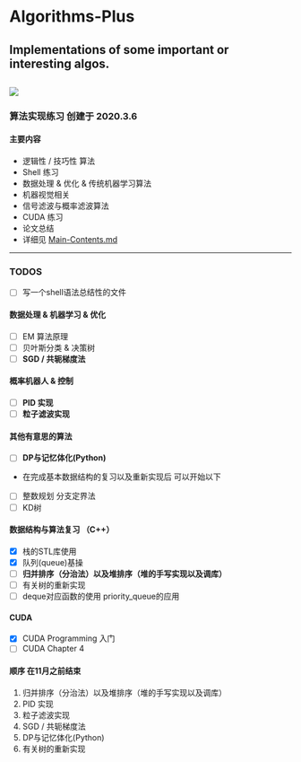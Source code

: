# Algorithms-Plus
## Implementations of some important or interesting algos.
![]( https://visitor-badge.glitch.me/badge?page_id=<your_page_id>)
---
### 算法实现练习 创建于 2020.3.6
#### 主要内容
- 逻辑性 / 技巧性 算法
- Shell 练习
- 数据处理 & 优化 & 传统机器学习算法
- 机器视觉相关
- 信号滤波与概率滤波算法
- CUDA 练习
- 论文总结
- 详细见 [Main-Contents.md](https://github.com/Enigmatisms/Algorithms-Plus/blob/master/Paper%26Summary/Paper/main-contents.md)

---
### TODOS
- [ ] 写一个shell语法总结性的文件

#### 数据处理 & 机器学习 & 优化
- [ ] EM 算法原理
- [ ] 贝叶斯分类 & 决策树
- [ ] **SGD / 共轭梯度法**
#### 概率机器人 & 控制
- [ ] **PID 实现**
- [ ] **粒子滤波实现**

#### 其他有意思的算法
- [ ] **DP与记忆体化(Python)**
- 在完成基本数据结构的复习以及重新实现后 可以开始以下
- [ ] 整数规划 分支定界法
- [ ] KD树

#### 数据结构与算法复习 （C++）
- [x] 栈的STL库使用
- [x] 队列(queue)基操 
- [ ] **归并排序（分治法）以及堆排序（堆的手写实现以及调库）**
- [ ] 有关树的重新实现
- [ ] deque对应函数的使用 priority_queue的应用
 
#### CUDA
- [x] CUDA Programming 入门
- [ ] CUDA Chapter 4

#### 顺序 在11月之前结束
1. 归并排序（分治法）以及堆排序（堆的手写实现以及调库）
2. PID 实现
3. 粒子滤波实现
4. SGD / 共轭梯度法
5. DP与记忆体化(Python)
6. 有关树的重新实现
